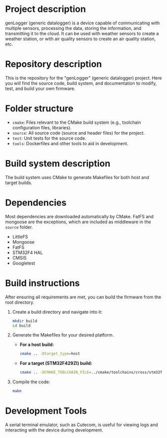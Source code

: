 # Project description

genLogger (generic datalogger) is a device capable of communicating with multiple sensors, processing the data, storing the information, and transmitting it to the cloud.
It can be used with weather sensors to create a weather station, or with air quality sensors to create an air quality station, etc.

# Repository description

This is the repository for the "genLogger" (generic datalogger) project.
Here you will find the source code, build system, and documentation to modify, test, and build your own firmware.

# Folder structure

* `cmake`: Files relevant to the CMake build system (e.g., toolchain configuration files, libraries).
* `source`: All source code (source and header files) for the project.
* `test`: Unit tests for the source code.
* `tools`: Dockerfiles and other tools to aid in development.

# Build system description

The build system uses CMake to generate Makefiles for both host and target builds.

# Dependencies

Most dependencies are downloaded automatically by CMake. FatFS and mongoose are the exceptions, which are included as middleware in the `source` folder.

* LittleFS
* Mongoose
* FatFS
* STM32F4 HAL
* CMSIS
* Googletest


# Build instructions

After ensuring all requirements are met, you can build the firmware from the root directory.

1.  Create a build directory and navigate into it:
    ```bash
    mkdir build
    cd build
    ```

2.  Generate the Makefiles for your desired platform.

    *   **For a host build:**
        ```bash
        cmake .. -Dtarget_type=host
        ```

    *   **For a target (STM32F429ZI) build:**
        ```bash
        cmake .. -DCMAKE_TOOLCHAIN_FILE=../cmake/toolchains/cross/stm32f429.cmake -DCMAKE_BUILD_TYPE=Debug -Dtarget_type=target
        ```

3.  Compile the code:
    ```bash
    make
    ```

# Development Tools

A serial terminal emulator, such as Cutecom, is useful for viewing logs and interacting with the device during development.